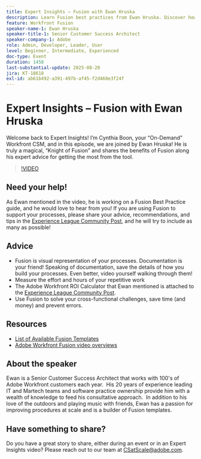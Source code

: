 ```yaml
---
title: Expert Insights – Fusion with Ewan Hruska
description: Learn Fusion best practices from Ewan Hruska. Discover how to document, optimize, and scale workflows with Adobe Workfront Fusion for efficiency.
feature: Workfront Fusion
speaker-name-1: Ewan Hruska
speaker-title-1: Senior Customer Success Architect
speaker-company-1: Adobe
role: Admin, Developer, Leader, User
level: Beginner, Intermediate, Experienced
doc-type: Event
duration: 1458
last-substantial-update: 2025-08-20
jira: KT-18618
exl-id: ab61b492-a391-497b-af45-f2d468e3f24f
---
```

# Expert Insights – Fusion with Ewan Hruska

Welcome back to Expert Insights!  I’m Cynthia Boon, your “On-Demand” Workfront CSM, and in this episode, we are joined by Ewan Hruska! He is truly a magical, “Knight of Fusion” and shares the benefits of Fusion along his expert advice for getting the most from the tool. 

>[!VIDEO](https://video.tv.adobe.com/v/3469896/?learn=on&enablevpops)

## Need your help!

As Ewan mentioned in the video, he is working on a Fusion Best Practice guide, and he would love to hear from you!  If you are using Fusion to support your processes, please share your advice, recommendations, and tips in the [Experience League Community Post](https://experienceleaguecommunities.adobe.com/t5/workfront-discussions/video-february-2024-workfront-expert-insights-fusion-with-ewan/td-p/657114), and he will try to include as many as possible!

## Advice

* Fusion is visual representation of your processes. Documentation is your friend! Speaking of documentation, save the details of how you build your processes.  Even better, video yourself walking through them! 
* Measure the effort and hours of your repetitive work
* The Adobe Workfront ROI Calculator that Ewan mentioned is attached to the [Experience League Community Post](https://experienceleaguecommunities.adobe.com/t5/workfront-discussions/video-february-2024-workfront-expert-insights-fusion-with-ewan/td-p/657114).
* Use Fusion to solve your cross-functional challenges, save time (and money) and prevent errors. 

## Resources

* [List of Available Fusion Templates](https://experienceleague.adobe.com/docs/workfront/using/adobe-workfront-fusion/scenarios-in-fusion/fusion-scenario-templates/currently-available-fusion-templates.html?lang=en) 
* [Adobe Workfront Fusion video overviews](https://experienceleague.adobe.com/docs/workfront/using/adobe-workfront-fusion/get-started-with-workfront-fusion/fusion-basics-videos.html?lang=en) 

## About the speaker

Ewan is a Senior Customer Success Architect that works with 100's of Adobe Workfront customers each year.  His 20 years of experience leading IT and Martech teams and software practice ownership provide him with a wealth of knowledge to feed his consultative approach.  In addition to his love of the outdoors and playing music with friends, Ewan has a passion for improving procedures at scale and is a builder of Fusion templates.

## Have something to share?

Do you have a great story to share, either during an event or in an Expert Insights video? Please reach out to our team at [CSatScale@adobe.com](mailto:CSatScale@adobe.com).
